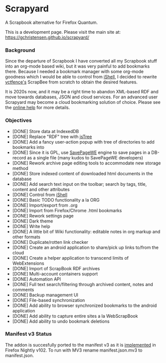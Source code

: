 # Scrapyard

A Scrapbook alternative for Firefox Quantum.

This is a development page. Please visit the main site at: https://gchristensen.github.io/scrapyard/

### Background

Since the departure of Scrapbook I have converted all my Scrapbook stuff into an org-mode
based wiki, but it was very painful to add bookmarks there. Because I needed a bookmark
manager with some org-mode goodness which I would be able to control from [iShell](https://gchristensen.github.io/ishell/),
I decided to rewrite [vctfence's](https://github.com/vctfence) ScrapBee from scratch
to obtain the desired features.

It is 2020s now, and it may be a right time to abandon XML-based RDF and move towards databases, JSON
and cloud services. For an advanced user Scrapyard may become a cloud bookmarking solution of choice. Please see
the [online help](https://gchristensen.github.io/scrapyard/addon/ui/locales/en/help.html) for more details.

### Objectives

* [DONE] Store data at IndexedDB
* [DONE] Replace "RDF" tree with [jsTree](https://www.jstree.com/)
* [DONE] Add a fancy user-action popup with tree of directories to add bookmarks into
* [DONE] Since it is GPL, use [SavePageWE](https://addons.mozilla.org/en-US/firefox/addon/save-page-we/) engine to save pages in a DB-record as a single file (many kudos to SavePageWE developers)
* [DONE] Rework archive page editing tools to accommodate new storage method
* [DONE] Store indexed content of downloaded html documents in the database
* [DONE] Add search text input on the toolbar; search by tags, title, content and other attributes
* [DONE] Control from [iShell](https://gchristensen.github.io/ishell/)
* [DONE] Basic TODO functionality a la ORG
* [DONE] Import/export from .org
* [DONE] Import from Firefox/Chrome .html bookmarks
* [DONE] Rework settings page
* [DONE] Dark theme
* [DONE] Write help
* [DONE] A little bit of Wiki functionality: editable notes in org markup and other formats
* [DONE] Duplicate/rotten link checker
* [DONE] Create an android application to share/pick up links to/from the cloud
* [DONE] Create a helper application to transcend limits of WebExtensions
* [DONE] Import of ScrapBook RDF archives
* [DONE] Multi-account containers support
* [DONE] Automation API
* [DONE] Full text search/filtering through archived content, notes and comments
* [DONE] Backup management UI
* [DONE] File-based synchronization
* [DONE] Add ability to browser synchronized bookmarks to the android application
* [DONE] Add ability to capture entire sites a la WebScrapBook
* [DONE] Add ability to undo bookmark deletions

### Manifest v3 Status

The addon is succesfully ported to the manifest v3 as it is
[implemented](https://extensionworkshop.com/documentation/develop/manifest-v3-migration-guide/)
in Firefox Nightly v102. To run with MV3 rename manifest.json.mv3 to manifest.json.
